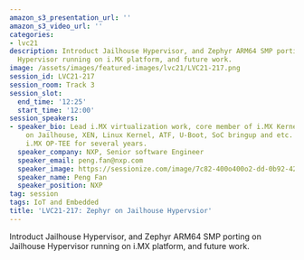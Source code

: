 ```yaml
---
amazon_s3_presentation_url: ''
amazon_s3_video_url: ''
categories:
- lvc21
description: Introduct Jailhouse Hypervisor, and Zephyr ARM64 SMP porting on Jailhouse
  Hypervisor running on i.MX platform, and future work.
image: /assets/images/featured-images/lvc21/LVC21-217.png
session_id: LVC21-217
session_room: Track 3
session_slot:
  end_time: '12:25'
  start_time: '12:00'
session_speakers:
- speaker_bio: Lead i.MX virtualization work, core member of i.MX Kernel team, work
    on Jailhouse, XEN, Linux Kernel, ATF, U-Boot, SoC bringup and etc. Maintained
    i.MX OP-TEE for several years.
  speaker_company: NXP, Senior software Engineer
  speaker_email: peng.fan@nxp.com
  speaker_image: https://sessionize.com/image/7c82-400o400o2-dd-0b92-423c-84c4-fbc16f176694.1da004c1-dfc8-4dba-8dbb-1fbc82f6b16d.jpg
  speaker_name: Peng Fan
  speaker_position: NXP
tag: session
tags: IoT and Embedded
title: 'LVC21-217: Zephyr on Jailhouse Hypervsior'
---
```


Introduct Jailhouse Hypervisor, and Zephyr ARM64 SMP porting on Jailhouse Hypervisor running on i.MX platform, and future work.